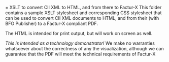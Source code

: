= XSLT to convert CII XML to HTML, and from there to Factur-X
This folder contains a sample XSLT stylesheet and corresponding CSS
stylesheet that can be used to convert CII XML documents to HTML,
and from their (with BFO Publisher) to a Factur-X compliant PDF.

The HTML is intended for print output, but will work on screen as
well.

_This is intended as a technology demonstrator!_
We make no warranties whatsoever about the correctness of
any the visualization, although we can guarantee that the PDF will
meet the technical requirements of Factur-X

